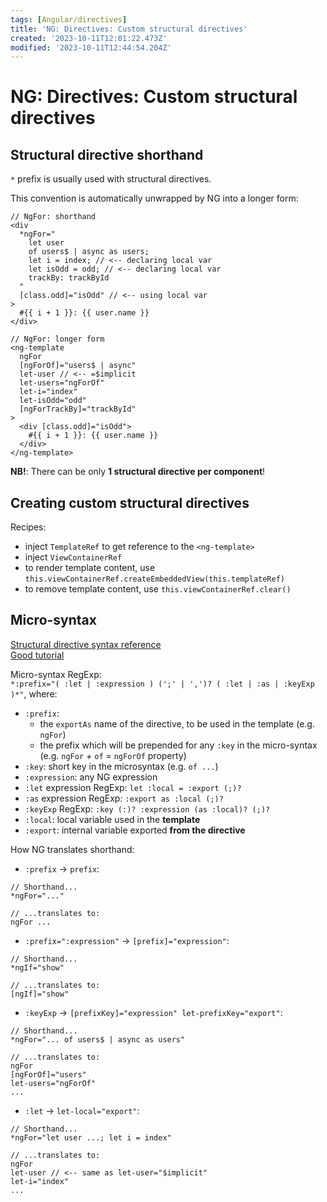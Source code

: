 ```yaml
---
tags: [Angular/directives]
title: 'NG: Directives: Custom structural directives'
created: '2023-10-11T12:01:22.473Z'
modified: '2023-10-11T12:44:54.204Z'
---
```


# NG: Directives: Custom structural directives


## Structural directive shorthand

`*` prefix is usually used with structural directives.

This convention is automatically unwrapped by NG into a longer form:
```
// NgFor: shorthand
<div
  *ngFor="
    let user
    of users$ | async as users;
    let i = index; // <-- declaring local var
    let isOdd = odd; // <-- declaring local var
    trackBy: trackById
  "
  [class.odd]="isOdd" // <-- using local var
> 
  #{{ i + 1 }}: {{ user.name }}
</div>

// NgFor: longer form
<ng-template
  ngFor
  [ngForOf]="users$ | async"
  let-user // <-- =$implicit
  let-users="ngForOf"
  let-i="index"
  let-isOdd="odd"
  [ngForTrackBy]="trackById"
>
  <div [class.odd]="isOdd">
    #{{ i + 1 }}: {{ user.name }}
  </div>
</ng-template>
```

**NB!**: There can be only **1 structural directive per component**!


## Creating custom structural directives

Recipes:
- inject `TemplateRef` to get reference to the `<ng-template>`
- inject `ViewContainerRef`
- to render template content, use `this.viewContainerRef.createEmbeddedView(this.templateRef)`
- to remove template content, use `this.viewContainerRef.clear()`


## Micro-syntax

[Structural directive syntax reference](https://angular.io/guide/structural-directives#structural-directive-syntax-reference)  
[Good tutorial](https://dev.to/this-is-angular/mastering-angular-structural-directives-micro-syntax-demystified-340l)

Micro-syntax RegExp:      
`*:prefix="( :let | :expression ) (';' | ',')? ( :let | :as | :keyExp )*"`, where:
- `:prefix`:
  - the `exportAs` name of the directive, to be used in the template (e.g. `ngFor`)
  - the prefix which will be prepended for any `:key` in the micro-syntax (e.g. `ngFor` + `of` = `ngForOf` property)
- `:key`: short key in the microsyntax (e.g. `of ...`)
- `:expression`: any NG expression
- `:let` expression RegExp: `let :local = :export (;)?`
- `:as` expression RegExp: `:export as :local (;)?`
- `:keyExp` RegExp: `:key (:)? :expression (as :local)? (;)?`
- `:local`: local variable used in the **template**
- `:export`: internal variable exported **from the directive**

How NG translates shorthand:
- `:prefix` -> `prefix`:
```
// Shorthand...
*ngFor="..."

// ...translates to:
ngFor ...
```
- `:prefix=":expression"` -> `[prefix]="expression"`:
```
// Shorthand...
*ngIf="show"

// ...translates to:
[ngIf]="show"
```
- `:keyExp` -> `[prefixKey]="expression" let-prefixKey="export"`:
```
// Shorthand...
*ngFor="... of users$ | async as users"

// ...translates to:
ngFor 
[ngForOf]="users"
let-users="ngForOf"
...
```
- `:let` -> `let-local="export"`:
```
// Shorthand...
*ngFor="let user ...; let i = index"

// ...translates to:
ngFor
let-user // <-- same as let-user="$implicit"
let-i="index"
...
```


    
